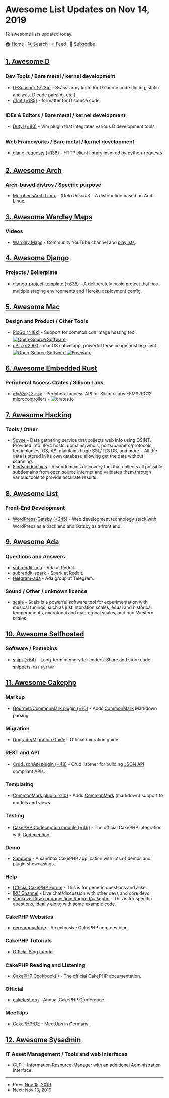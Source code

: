 # Awesome List Updates on Nov 14, 2019

12 awesome lists updated today.

[🏠 Home](/README.md) · [🔍 Search](https://test.trackawesomelist.com/search/) · [🔥 Feed](https://test.trackawesomelist.com/rss.xml) · [📮 Subscribe](https://trackawesomelist.us17.list-manage.com/subscribe?u=d2f0117aa829c83a63ec63c2f&id=36a103854c)



## [1. Awesome D](/content/dlang-community/awesome-d/README.md)

### Dev Tools / Bare metal / kernel development

*   [D-Scanner (⭐235)](https://github.com/dlang-community/D-Scanner) - Swiss-army knife for D source code (linting, static analysis, D code parsing, etc.)
*   [dfmt (⭐185)](https://github.com/dlang-community/dfmt) - formatter for D source code

### IDEs & Editors / Bare metal / kernel development

*   [Dutyl (⭐80)](https://github.com/idanarye/vim-dutyl) - Vim plugin that integrates various D development tools

### Web Frameworks / Bare metal / kernel development

*   [dlang-requests (⭐138)](https://github.com/ikod/dlang-requests) - HTTP client library inspired by python-requests

## [2. Awesome Arch](/content/PandaFoss/Awesome-Arch/README.md)

### Arch-based distros / Specific purpose

*   [MorpheusArch Linux](https://sourceforge.net/projects/morpheusarch-lxqt/files/) - *(Data Rescue)* - A distribution based on Arch Linux.

## [3. Awesome Wardley Maps](/content/wardley-maps-community/awesome-wardley-maps/README.md)

### Videos

*   [Wardley Maps](https://www.youtube.com/c/WardleyMaps) - Community YouTube channel and [playlists](https://www.youtube.com/channel/UCZ9-K9BLFozmmvmWzjyjkow/playlists).

## [4. Awesome Django](/content/wsvincent/awesome-django/README.md)

### Projects / Boilerplate

*   [django-project-template (⭐635)](https://github.com/jpadilla/django-project-template) - A deliberately basic project that has multiple staging environments and Heroku deployment config.

## [5. Awesome Mac](/content/jaywcjlove/awesome-mac/README.md)

### Design and Product / Other Tools

*   [PicGo (⭐18k)](https://github.com/Molunerfinn/PicGo) - Support for common cdn image hosting tool.  [![Open-Source Software](https://jaywcjlove.github.io/sb/ico/min-oss.svg "Open Source Software")](https://github.com/Molunerfinn/PicGo)
*   [uPic (⭐2.9k)](https://github.com/gee1k/uPic) - macOS native app, powerful terse image hosting client. [![Open-Source Software](https://jaywcjlove.github.io/sb/ico/min-oss.svg "Open Source Software") ![Freeware](https://jaywcjlove.github.io/sb/ico/min-free.svg "Freeware")](https://github.com/gee1k/uPic)

## [6. Awesome Embedded Rust](/content/rust-embedded/awesome-embedded-rust/README.md)

### Peripheral Access Crates / Silicon Labs

*   [`efm32pg12-pac`](https://crates.io/crates/efm32pg12-pac) - Peripheral access API for Silicon Labs EFM32PG12 microcontrollers - ![crates.io](https://img.shields.io/crates/v/efm32pg12-pac)

## [7. Awesome Hacking](/content/carpedm20/awesome-hacking/README.md)

### Tools / Other

*   [Spyse](https://spyse.com/) -  Data gathering service that collects web info using OSINT. Provided info: IPv4 hosts, domains/whois, ports/banners/protocols, technologies, OS, AS, maintains huge SSL/TLS DB, and more... All the data is stored in its own database allowing get the data without scanning.
*   [Findsubdomains](https://findsubdomains.com/) - A subdomains discovery tool that collects all possible subdomains from open source internet and validates them through various tools to provide accurate results.

## [8. Awesome List](/content/sindresorhus/awesome/README.md)

### Front-End Development

*   [WordPress-Gatsby (⭐245)](https://github.com/henrikwirth/awesome-wordpress-gatsby#readme) - Web development technology stack with WordPress as a back end and Gatsby as a front end.

## [9. Awesome Ada](/content/ohenley/awesome-ada/README.md)

### Questions and Answers

*   [subreddit-ada](https://www.reddit.com/r/ada/) - Ada at Reddit.
*   [subreddit-spark](https://www.reddit.com/r/spark/) - Spark at Reddit.
*   [telegram-ada](https://t.me/ada_lang) - Ada group at Telegram.

### Sound / Other / unknown licence

*   [scala](http://www.huygens-fokker.org/scala) - Scala is a powerful software tool for experimentation with musical tunings, such as just intonation scales, equal and historical temperaments, microtonal and macrotonal scales, and non-Western scales.

## [10. Awesome Selfhosted](/content/awesome-selfhosted/awesome-selfhosted/README.md)

### Software / Pastebins

*   [snipt (⭐64)](https://github.com/nicksergeant/snipt) - Long-term memory for coders. Share and store code snippets. `MIT` `Python`

## [11. Awesome Cakephp](/content/FriendsOfCake/awesome-cakephp/README.md)

### Markup

*   [Gourmet/CommonMark plugin (⭐10)](https://github.com/gourmet/common-mark) - Adds [CommonMark](https://commonmark.org/) Markdown parsing.

### Migration

*   [Upgrade/Migration Guide](https://book.cakephp.org/3.0/en/appendices.html) - Official migration guide.

### REST and API

*   [CrudJsonApi plugin (⭐48)](https://github.com/FriendsOfCake/crud-json-api) - Crud listener for building [JSON API](https://jsonapi.org/) compliant APIs.

### Templating

*   [CommonMark plugin (⭐10)](https://github.com/gourmet/common-mark) - Adds [CommonMark](https://commonmark.org) (markdown) support to models and views.

### Testing

*   [CakePHP Codeception module (⭐46)](https://github.com/cakephp/codeception) - The official CakePHP integration with [Codeception](https://codeception.com).

### Demo

*   [Sandbox](https://sandbox.dereuromark.de) - A sandbox CakePHP application with lots of demos and plugin showcasings.

### Help

*   [Official CakePHP Forum](https://discourse.cakephp.org/) - This is for generic questions and alike.
*   [IRC Channel](https://www.dereuromark.de/2013/01/27/irc-cakephp-channel/) - Live chat/discussion with other devs and core devs.
*   [stackoverflow.com/questions/tagged/cakephp](https://stackoverflow.com/questions/tagged/cakephp) - This is for specific questions, ideally along with some example code.

### CakePHP Websites

*   [dereuromark.de](https://www.dereuromark.de) - An extensive CakePHP core dev blog.

### CakePHP Tutorials

*   [Official Blog tutorial](https://book.cakephp.org/3.0/en/tutorials-and-examples/blog/blog.html)

### CakePHP Reading and Listening

*   [CakePHP Cookbook(!)](https://book.cakephp.org/) - The official CakePHP documentation.

### Official

*   [cakefest.org](https://cakefest.org/) - Annual CakePHP Conference.

### MeetUps

*   [CakePHP-DE](https://www.meetup.com/CakePHP-DE) - MeetUps in Germany.

## [12. Awesome Sysadmin](/content/awesome-foss/awesome-sysadmin/README.md)

### IT Asset Management / Tools and web interfaces

*   [GLPI](https://www.glpi-project.org/) - Information Resource-Manager with an additional Administration Interface.

---

- Prev: [Nov 15, 2019](/content/2019/11/15/README.md)
- Next: [Nov 13, 2019](/content/2019/11/13/README.md)